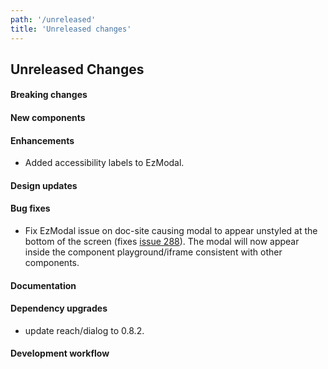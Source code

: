 ```yaml
---
path: '/unreleased'
title: 'Unreleased changes'
---
```


## Unreleased Changes

#### Breaking changes

#### New components

#### Enhancements

- Added accessibility labels to EzModal.

#### Design updates

#### Bug fixes

- Fix EzModal issue on doc-site causing modal to appear unstyled at the bottom of the screen (fixes [issue 288](https://github.com/ezcater/recipe/issues/288)). The modal will now appear inside the component playground/iframe consistent with other components.

#### Documentation

#### Dependency upgrades

- update reach/dialog to 0.8.2.

#### Development workflow

